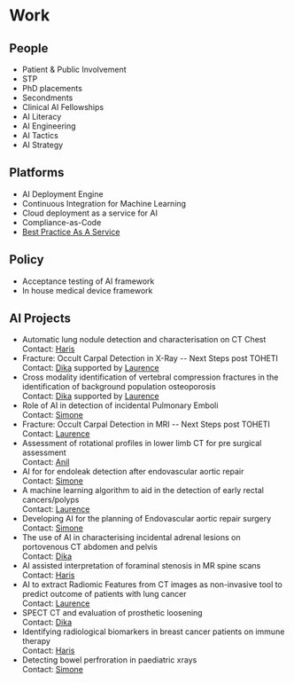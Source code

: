 # **Work**

## People
* Patient & Public Involvement
* STP
* PhD placements
* Secondments
* Clinical AI Fellowships
* AI Literacy
* AI Engineering
* AI Tactics
* AI Strategy

## Platforms
* AI Deployment Engine
* Continuous Integration for Machine Learning
* Cloud deployment as a service for AI
* Compliance-as-Code
* [Best Practice As A Service](https://marcus-baw.medium.com/royal-colleges-3-0-best-practice-as-code-7065bce821a7)

## Policy
* Acceptance testing of AI framework
* In house medical device framework

## AI Projects 
* Automatic lung nodule detection and characterisation on CT Chest\
  Contact: [Haris](team/haris.md)
* Fracture: Occult Carpal Detection in X-Ray -- Next Steps post TOHETI\
  Contact: [Dika](team/dika.md) supported by [Laurence](team/laurence.md)
* Cross modality identification of vertebral compression fractures in the identification of background population osteoporosis\
  Contact: [Dika](team/dika.md) supported by [Laurence](team/laurence.md)
* Role of AI in detection of incidental Pulmonary Emboli\
  Contact: [Simone](team/simone.md)
* Fracture: Occult Carpal Detection in MRI -- Next Steps post TOHETI\
  Contact: [Laurence](team/laurence.md)
* Assessment of rotational profiles in lower limb CT for pre surgical assessment\
  Contact: [Anil](team/anil.md)
* AI for for endoleak detection after endovascular aortic repair\
  Contact: [Simone](team/simone.md)
* A machine learning algorithm to aid in the detection of early rectal cancers/polyps\
  Contact: [Laurence](team/laurence.md)
* Developing AI for the planning of Endovascular aortic repair surgery\
  Contact: [Simone](team/simone.md)
* The use of AI in characterising incidental adrenal lesions on portovenous CT abdomen and pelvis\
  Contact: [Dika](team/dika.md)
* AI assisted interpretation of foraminal stenosis in MR spine scans\
  Contact: [Haris](team/haris.md)
* AI to extract Radiomic Features from CT images as non-invasive tool to predict outcome of patients with lung cancer\
  Contact: [Laurence](team/laurence.md)
* SPECT CT and evaluation of prosthetic loosening\
  Contact: [Dika](team/dika.md)
* Identifying radiological biomarkers in breast cancer patients on immune therapy\
  Contact: [Haris](team/haris.md)
* Detecting bowel perfroration in paediatric xrays\
  Contact: [Simone](team/simone.md)